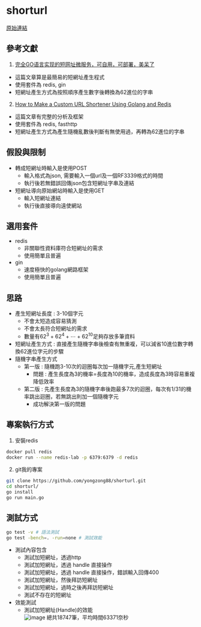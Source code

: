 # shorturl
[原始連結](https://boards.greenhouse.io/dcard/jobs/3874841)

## 參考文獻
1. [完全GO语言实现的短网址微服务，可自用，可部署，美呆了](https://zhuanlan.zhihu.com/p/111573621)
  * 這篇文章算是最簡易的短網址產生程式
  * 使用套件為 redis, gin
  * 短網址產生方式為按照順序產生數字後轉換為62進位的字串
2. [How to Make a Custom URL Shortener Using Golang and Redis](https://intersog.com/blog/how-to-write-a-custom-url-shortener-using-golang-and-redis/)
  * 這篇文章有完整的分析及框架
  * 使用套件為 redis, fasthttp
  * 短網址產生方式為產生隨機亂數後判斷有無使用過，再轉為62進位的字串

## 假設與限制
* 轉成短網址時輸入是使用POST 
  * 輸入格式為json, 需要輸入一個url及一個RF3339格式的時間
  * 執行後若無錯誤回傳json包含短網址字串及連結
* 短網址導向原始網站時輸入是使用GET
  * 輸入短網址連結
  * 執行後直接導向遠使網站 

## 選用套件
* redis
  * 非關聯性資料庫符合短網址的需求
  * 使用簡單且普遍
* gin
  * 速度極快的golang網路框架
  * 使用簡單且普遍

## 思路
* 產生短網址長度 : 3-10個字元
  * 不會太短造成容易猜測
  * 不會太長符合短網址的需求
  * 數量有$62^3+62^4+\cdots+62^10$足夠存放多筆資料
* 短網址產生方式 : 直接產生隨機字串後檢查有無重複，可以減省10進位數字轉換62進位字元的步驟
* 隨機字串產生方式
  * 第一版 : 隨機跑3-10次的迴圈每次加一隨機字元,產生短網址
    * 問題 : 產生長度為3的機率=長度為10的機率，造成長度為3時容易重複降低效率
  * 第二版 : 先產生長度為3的隨機字串後跑最多7次的迴圈，每次有1/31的機率跳出迴圈，若無跳出則加一個隨機字元
    * 成功解決第一版的問題
  
## 專案執行方式
1. 安裝redis
```bash
docker pull redis
docker run --name redis-lab -p 6379:6379 -d redis
```
2. git我的專案
```bash
git clone https://github.com/yongzong88/shorturl.git
cd shorturl/
go install
go run main.go
```

## 測試方式
```bash
go test -v # 語法測試
go test -bench=. -run=none # 測試效能
```
* 測試內容包含
  * 測試加短網址，透過http
  * 測試加短網址，透過 handle 直接操作
  * 測試加短網址，透過 handle 直接操作，錯誤輸入回傳400
  * 測試加短網址，然後拜訪短網址
  * 測試加短網址，過時之後再拜訪短網址
  * 測試不存在的短網址
* 效能測試
  * 測試加短網址(Handle)的效能   
![image](https://user-images.githubusercontent.com/91168102/161761979-04a98845-3ca1-4ce1-b380-6f3375d8a847.png)
總共18747筆，平均時間63371奈秒

